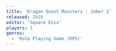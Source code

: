 ```yaml
---
title: 'Dragon Quest Monsters : Joker 2'
released: 2010
editor: 'Square Enix'
players: 1
genres:
  - 'Role Playing Game (RPG)'
---
```

